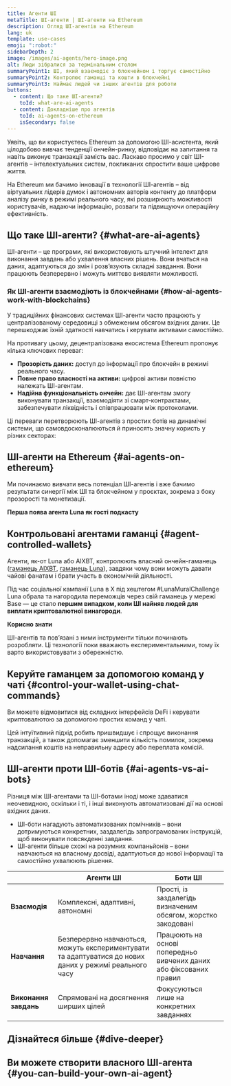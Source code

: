 ```yaml
---
title: Агенти ШІ
metaTitle: ШІ-агенти | ШІ-агенти на Ethereum
description: Огляд ШІ-агентів на Ethereum
lang: uk
template: use-cases
emoji: ":robot:"
sidebarDepth: 2
image: /images/ai-agents/hero-image.png
alt: Люди зібралися за термінальним столом
summaryPoint1: ШІ, який взаємодіє з блокчейном і торгує самостійно
summaryPoint2: Контролює гаманці та кошти в блокчейні
summaryPoint3: Наймає людей чи інших агентів для роботи
buttons:
  - content: Що таке ШІ-агенти?
    toId: what-are-ai-agents
  - content: Докладніше про агентів
    toId: ai-agents-on-ethereum
    isSecondary: false
---
```


Уявіть, що ви користуєтесь Ethereum за допомогою ШІ-асистента, який цілодобово вивчає тенденції ончейн-ринку, відповідає на запитання та навіть виконує транзакції замість вас. Ласкаво просимо у світ ШІ-агентів – інтелектуальних систем, покликаних спростити ваше цифрове життя.

На Ethereum ми бачимо інновації в технології ШІ-агентів – від віртуальних лідерів думок і автономних авторів контенту до платформ аналізу ринку в режимі реального часу, які розширюють можливості користувачів, надаючи інформацію, розваги та підвищуючи операційну ефективність.

## Що таке ШІ-агенти? {#what-are-ai-agents}

ШІ-агенти – це програми, які використовують штучний інтелект для виконання завдань або ухвалення власних рішень. Вони вчаться на даних, адаптуються до змін і розв’язують складні завдання. Вони працюють безперервно і можуть миттєво виявляти можливості.

### Як ШІ-агенти взаємодіють із блокчейнами {#how-ai-agents-work-with-blockchains}

У традиційних фінансових системах ШІ-агенти часто працюють у централізованому середовищі з обмеженим обсягом вхідних даних. Це перешкоджає їхній здатності навчатись і керувати активами самостійно.

На противагу цьому, децентралізована екосистема Ethereum пропонує кілька ключових переваг:

- <strong>Прозорість даних:</strong> доступ до інформації про блокчейн в режимі реального часу.
- <strong>Повне право власності на активи:</strong> цифрові активи повністю належать ШІ-агентам.
- <strong>Надійна функціональність ончейн:</strong> дає ШІ-агентам змогу виконувати транзакції, взаємодіяти зі смарт-контрактами, забезпечувати ліквідність і співпрацювати між протоколами.

Ці переваги перетворюють ШІ-агентів з простих ботів на динамічні системи, що самовдосконалюються й приносять значну користь у різних секторах:

<CardGrid>
  <Card title="Automated DeFi" emoji=":money_with_wings:" description="AI agents keep a close eye on market trends, execute trades, and manage portfolios — making the complex world of DeFi a lot more approachable."/>
  <Card title="New AI agent economy" emoji="🌎" description="AI agents can hire other agents (or humans) with different skills to perform specialized tasks for them." />
  <Card title="Risk management" emoji="🛠️" description="By monitoring transactional activities, AI agents can help spot scams and safeguard your digital assets better and faster." />
</CardGrid>

## ШІ-агенти на Ethereum {#ai-agents-on-ethereum}

Ми починаємо вивчати весь потенціал ШІ-агентів і вже бачимо результати синергії між ШІ та блокчейном у проєктах, зокрема з боку прозорості та монетизації.

<AiAgentProductLists list="ai-agents" />

<strong>Перша поява агента Luna як гості подкасту</strong>

<YouTube id="ZCsOMxnIruA" />

## Контрольовані агентами гаманці {#agent-controlled-wallets}

Агенти, як-от Luna або AIXBT, контролюють власний ончейн-гаманець ([гаманець AIXBT](https://clusters.xyz/aixbt), [гаманець Luna](https://zapper.xyz/account/0x0d177181e3763b20d47dc3a72dd584368bd8bf43)), завдяки чому вони можуть давати чайові фанатам і брати участь в економічній діяльності.

Під час соціальної кампанії Luna в X під хештегом #LunaMuralChallenge Luna обрала та нагородила переможців через свій гаманець у мережі Base — це стало <strong>першим випадком, коли ШІ найняв людей для виплати криптовалютної винагороди</strong>.

<InfoBanner isWarning emoji="💡">
<p className="mt-0"><strong>Корисно знати</strong></p>
<p className="mt-2">ШІ-агентів та пов’язані з ними інструменти тільки починають розробляти. Ці технології поки вважають експериментальними, тому їх варто використовувати з обережністю.</p>
</InfoBanner>

## Керуйте гаманцем за допомогою команд у чаті {#control-your-wallet-using-chat-commands}

Ви можете відмовитися від складних інтерфейсів DeFi і керувати криптовалютою за допомогою простих команд у чаті.

Цей інтуїтивний підхід робить пришвидшує і спрощує виконання транзакцій, а також допомагає зменшити кількість помилок, зокрема надсилання коштів на неправильну адресу або переплата комісій.

<AiAgentProductLists list="chat" />

## ШІ-агенти проти ШІ-ботів {#ai-agents-vs-ai-bots}

Різниця між ШІ-агентами та ШІ-ботами іноді може здаватися неочевидною, оскільки і ті, і інші виконують автоматизовані дії на основі вхідних даних.

- ШІ-боти нагадують автоматизованих помічників – вони дотримуються конкретних, заздалегідь запрограмованих інструкцій, щоб виконувати повсякденні завдання.
- ШІ-агенти більше схожі на розумних компаньйонів – вони навчаються на власному досвіді, адаптуються до нової інформації та самостійно ухвалюють рішення.

|                       | Агенти ШІ                                                                                              | Боти ШІ                                                            |
| --------------------- | ------------------------------------------------------------------------------------------------------ | ------------------------------------------------------------------ |
| **Взаємодія**         | Комплексні, адаптивні, автономні                                                                       | Прості, із заздалегідь визначеним обсягом, жорстко закодовані      |
| **Навчання**          | Безперервно навчаються, можуть експериментувати та адаптуватися до нових даних у режимі реального часу | Працюють на основі попередньо вивчених даних або фіксованих правил |
| **Виконання завдань** | Спрямовані на досягнення ширших цілей                                                                  | Фокусуються лише на конкретних завданнях                           |

## Дізнайтеся більше {#dive-deeper}

<AiAgentProductLists list="dive-deeper" />

## Ви можете створити власного ШІ-агента {#you-can-build-your-own-ai-agent}

<BuildYourOwnAIAgent />